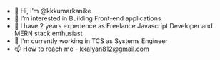 - 👋 Hi, I’m @kkkumarkanike
- 👀 I’m interested in Building Front-end applications
- 🌱 I have 2 years experience as Freelance Javascript Developer and MERN stack enthusiast
- 💞️ I'm currently working in TCS as Systems Engineer
- 📫 How to reach me - kkalyan812@gmail.com

<!---
kkkumarkanike/kkkumarkanike is a ✨ special ✨ repository because its `README.md` (this file) appears on your GitHub profile.
You can click the Preview link to take a look at your changes.
--->
